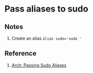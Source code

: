 # Pass aliases to sudo

## Notes

1. Create an alias `alias sudo='sudo '`

## Reference

1. [Arch: Passing Sudo Aliases](https://wiki.archlinux.org/title/Sudo#Passing_aliases)
